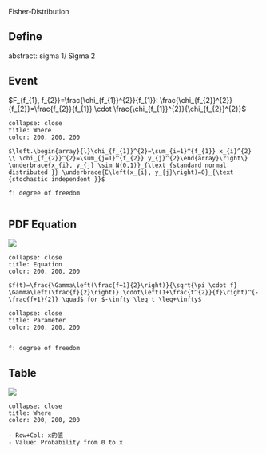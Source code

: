 Fisher‐Distribution
 
 
## Define
abstract: sigma 1/ Sigma 2



## Event
 
$F_{f_{1}, f_{2}}=\frac{\chi_{f_{1}}^{2}}{f_{1}}: \frac{\chi_{f_{2}}^{2}}{f_{2}}=\frac{f_{2}}{f_{1}} \cdot \frac{\chi_{f_{1}}^{2}}{\chi_{f_{2}}^{2}}$
 
```ad-example
collapse: close
title: Where
color: 200, 200, 200

$\left.\begin{array}{l}\chi_{f_{1}}^{2}=\sum_{i=1}^{f_{1}} x_{i}^{2} \\ \chi_{f_{2}}^{2}=\sum_{j=1}^{f_{2}} y_{j}^{2}\end{array}\right\} \underbrace{x_{i}, y_{j} \sim N(0,1)}_{\text {standard normal distributed }} \underbrace{E\left(x_{i}, y_{j}\right)=0}_{\text {stochastic independent }}$

f: degree of freedom  
 
```
 

## PDF Equation
 

![](https://i.imgur.com/aUkvpEq.png)

```ad-example
collapse: close
title: Equation
color: 200, 200, 200

$f(t)=\frac{\Gamma\left(\frac{f+1}{2}\right)}{\sqrt{\pi \cdot f} \Gamma\left(\frac{f}{2}\right)} \cdot\left(1+\frac{t^{2}}{f}\right)^{-\frac{f+1}{2}} \quad$ for $-\infty \leq t \leq+\infty$

```
 
```ad-example
collapse: close
title: Parameter
color: 200, 200, 200


f: degree of freedom  

```
  
 ## Table

 ![](https://i.imgur.com/ZemGU9p.png)

```ad-example
collapse: close
title: Where
color: 200, 200, 200

- Row+Col: x的值
- Value: Probability from 0 to x
```
 